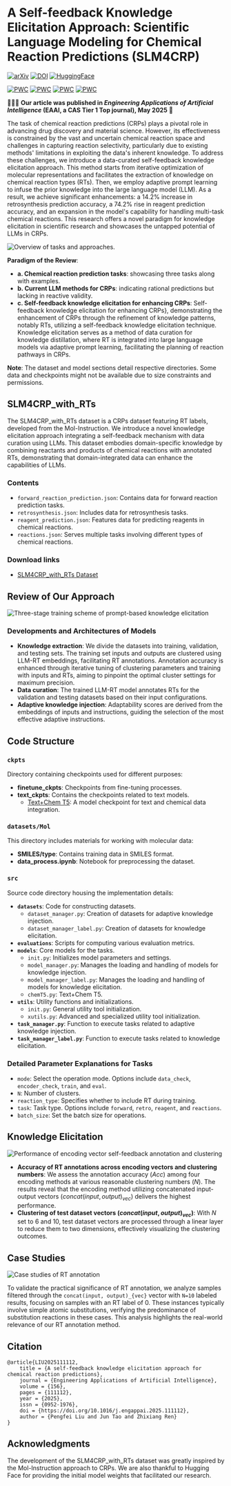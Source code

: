 # A Self-feedback Knowledge Elicitation Approach: Scientific Language Modeling for Chemical Reaction Predictions (SLM4CRP)

[![arXiv](https://img.shields.io/badge/Arxiv-2404.09606-b31b1b.svg?logo=arXiv)](https://arxiv.org/abs/2404.09606) 
[![DOI](https://img.shields.io/badge/DOI-10.1016%2Fj.engappai.2025.111112-blue.svg)](https://doi.org/10.1016/j.engappai.2025.111112)
[![HuggingFace](https://img.shields.io/badge/🤗-SLM4CRP%20with%20RTs-blue.svg)](https://huggingface.co/datasets/liupf/SLM4CRP_with_RTs)

[![PWC](https://img.shields.io/endpoint.svg?url=https://paperswithcode.com/badge/a-self-feedback-knowledge-elicitation/chemical-reaction-prediction-on-mol)](https://paperswithcode.com/sota/chemical-reaction-prediction-on-mol?p=a-self-feedback-knowledge-elicitation)
[![PWC](https://img.shields.io/endpoint.svg?url=https://paperswithcode.com/badge/a-self-feedback-knowledge-elicitation/reagent-prediction-on-mol-instruction)](https://paperswithcode.com/sota/reagent-prediction-on-mol-instruction?p=a-self-feedback-knowledge-elicitation)
[![PWC](https://img.shields.io/endpoint.svg?url=https://paperswithcode.com/badge/a-self-feedback-knowledge-elicitation/retrosynthesis-on-mol-instruction)](https://paperswithcode.com/sota/retrosynthesis-on-mol-instruction?p=a-self-feedback-knowledge-elicitation)
[![PWC](https://img.shields.io/endpoint.svg?url=https://paperswithcode.com/badge/a-self-feedback-knowledge-elicitation/forward-reaction-prediction-on-mol)](https://paperswithcode.com/sota/forward-reaction-prediction-on-mol?p=a-self-feedback-knowledge-elicitation)

🎉🎉🎉 **Our article was published in *Engineering Applications of Artificial Intelligence* (EAAI, a CAS Tier 1 Top journal), May 2025** 🥳

The task of chemical reaction predictions (CRPs) plays a pivotal role in advancing drug discovery and material science. However, its effectiveness is constrained by the vast and uncertain chemical reaction space and challenges in capturing reaction selectivity, particularly due to existing methods' limitations in exploiting the data's inherent knowledge. To address these challenges, we introduce a data-curated self-feedback knowledge elicitation approach. This method starts from iterative optimization of molecular representations and facilitates the extraction of knowledge on chemical reaction types (RTs). Then, we employ adaptive prompt learning to infuse the prior knowledge into the large language model (LLM). As a result, we achieve significant enhancements: a 14.2% increase in retrosynthesis prediction accuracy, a 74.2% rise in reagent prediction accuracy, and an expansion in the model's capability for handling multi-task chemical reactions. This research offers a novel paradigm for knowledge elicitation in scientific research and showcases the untapped potential of LLMs in CRPs.

![Overview of tasks and approaches.](figures/figure1.png)

**Paradigm of the Review**:
- **a. Chemical reaction prediction tasks**: showcasing three tasks along with examples.
- **b. Current LLM methods for CRPs**: indicating rational predictions but lacking in reactive validity.
- **c. Self-feedback knowledge elicitation for enhancing CRPs**: Self-feedback knowledge elicitation for enhancing CRPs}, demonstrating the enhancement of CRPs through the refinement of knowledge patterns, notably RTs, utilizing a self-feedback knowledge elicitation technique. Knowledge elicitation serves as a method of data curation for knowledge distillation, where RT is integrated into large language models via adaptive prompt learning, facilitating the planning of reaction pathways in CRPs.

**Note**: The dataset and model sections detail respective directories. Some data and checkpoints might not be available due to size constraints and permissions.

## SLM4CRP_with_RTs
The SLM4CRP_with_RTs dataset is a CRPs dataset featuring RT labels, developed from the Mol-Instruction. We introduce a novel knowledge elicitation approach integrating a self-feedback mechanism with data curation using LLMs. This dataset embodies domain-specific knowledge by combining reactants and products of chemical reactions with annotated RTs, demonstrating that domain-integrated data can enhance the capabilities of LLMs.

### Contents
- `forward_reaction_prediction.json`: Contains data for forward reaction prediction tasks.
- `retrosynthesis.json`: Includes data for retrosynthesis tasks.
- `reagent_prediction.json`: Features data for predicting reagents in chemical reactions.
- `reactions.json`: Serves multiple tasks involving different types of chemical reactions.

### Download links
- [SLM4CRP_with_RTs Dataset](https://huggingface.co/datasets/liupf/SLM4CRP_with_RTs)

## Review of Our Approach
![Three-stage training scheme of prompt-based knowledge elicitation](figures/figure2.png)

### Developments and Architectures of Models
- **Knowledge extraction**: We divide the datasets into training, validation, and testing sets. The training set inputs and outputs are clustered using LLM-RT embeddings, facilitating RT annotations. Annotation accuracy is enhanced through iterative tuning of clustering parameters and training with inputs and RTs, aiming to pinpoint the optimal cluster settings for maximum precision.
- **Data curation**: The trained LLM-RT model annotates RTs for the validation and testing datasets based on their input configurations.
- **Adaptive knowledge injection**: Adaptability scores are derived from the embeddings of inputs and instructions, guiding the selection of the most effective adaptive instructions.

## Code Structure

### `ckpts`
Directory containing checkpoints used for different purposes:
- **finetune_ckpts**: Checkpoints from fine-tuning processes.
- **text_ckpts**: Contains the checkpoints related to text models.
    - [Text+Chem T5](https://huggingface.co/GT4SD/multitask-text-and-chemistry-t5-base-augm): A model checkpoint for text and chemical data integration.

### `datasets/Mol`
This directory includes materials for working with molecular data:
- **SMILES/type**: Contains training data in SMILES format.
- **data_process.ipynb**: Notebook for preprocessing the dataset.

### `src`
Source code directory housing the implementation details:
- **`datasets`**: Code for constructing datasets.
    - `dataset_manager.py`: Creation of datasets for adaptive knowledge injection.
    - `dataset_manager_label.py`: Creation of datasets for knowledge elicitation.
- **`evaluations`**: Scripts for computing various evaluation metrics.
- **`models`**: Core models for the tasks.
    - `init.py`: Initializes model parameters and settings.
    - `model_manager.py`: Manages the loading and handling of models for knowledge injection.
    - `model_manager_label.py`: Manages the loading and handling of models for knowledge elicitation.
    - `chemT5.py`: Text+Chem T5.
- **`utils`**: Utility functions and initializations.
    - `init.py`: General utility tool initialization.
    - `xutils.py`: Advanced and specialized utility tool initialization.
- **`task_manager.py`**: Function to execute tasks related to adaptive knowledge injection.
- **`task_manager_label.py`**: Function to execute tasks related to knowledge elicitation.

### Detailed Parameter Explanations for Tasks
- `mode`: Select the operation mode. Options include `data_check`, `encoder_check`, `train`, and `eval`.
- `N`: Number of clusters.
- `reaction_type`: Specifies whether to include RT during training.
- `task`: Task type. Options include `forward`, `retro`, `reagent`, and `reactions`.
- `batch_size`: Set the batch size for operations.

## Knowledge Elicitation
![Performance of encoding vector self-feedback annotation and clustering](figures/figure3.png)
- **Accuracy of RT annotations across encoding vectors and clustering numbers**: We assess the annotation accuracy ($Acc$) among four encoding methods at various reasonable clustering numbers ($N$). The results reveal that the encoding method utilizing concatenated input-output vectors ($concat(input, output)_{vec}$) delivers the highest performance.
- **Clustering of test dataset vectors ($concat(input, output)_{vec}$)**: With $N$ set to 6 and 10, test dataset vectors are processed through a linear layer to reduce them to two dimensions, effectively visualizing the clustering outcomes.

## Case Studies
![Case studies of RT annotation](figures/figure4.png)

To validate the practical significance of RT annotation, we analyze samples filtered through the `concat(input, output)_{vec}` vector with `N=10` labeled results, focusing on samples with an RT label of 0. These instances typically involve simple atomic substitutions, verifying the predominance of substitution reactions in these cases. This analysis highlights the real-world relevance of our RT annotation method.

## Citation
```
@article{LIU2025111112,
    title = {A self-feedback knowledge elicitation approach for chemical reaction predictions},
    journal = {Engineering Applications of Artificial Intelligence},
    volume = {156},
    pages = {111112},
    year = {2025},
    issn = {0952-1976},
    doi = {https://doi.org/10.1016/j.engappai.2025.111112},
    author = {Pengfei Liu and Jun Tao and Zhixiang Ren}
}
```

## Acknowledgments

The development of the SLM4CRP_with_RTs dataset was greatly inspired by the Mol-Instruction approach to CRPs. We are also thankful to Hugging Face for providing the initial model weights that facilitated our research.

